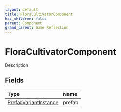```yaml
---
layout: default
title: FloraCultivatorComponent
has_children: false
parent: Component
grand_parent: Game Reflection
---
```

# FloraCultivatorComponent
Description 

## Fields

| Type | Name |
|:-------------|:--------------|
| [PrefabVariantInstance](/docs/game-reflection/classes/prefab_variant_instance) | prefab |

